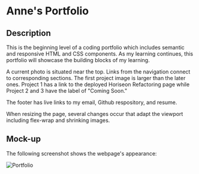# Anne's Portfolio

## Description

This is the beginning level of a coding portfolio which includes semantic and responsive HTML and CSS components. As my learning continues, this portfolio will showcase the building blocks of my learning. 

A current photo is situated near the top. Links from the navigation connect to corresponding sections. The first project image is larger than the later ones. Project 1 has a link to the deployed Horiseon Refactoring page while Project 2 and 3 have the label of "Coming Soon."

The footer has live links to my email, Github respository, and resume.

When resizing the page, several changes occur that adapt the viewport including flex-wrap and shrinking images. 



## Mock-up

The following screenshot shows the webpage's appearance:

![Portfolio](https://amccorkl.github.io/.../)

